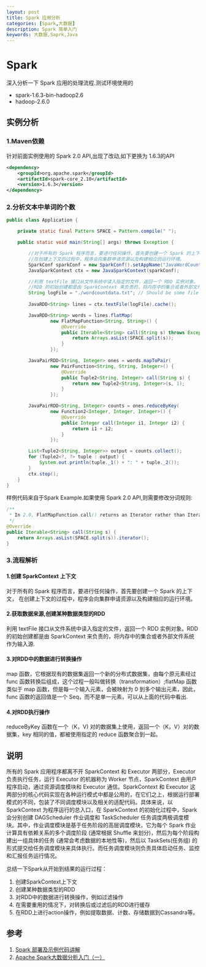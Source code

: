 ```yaml
---
layout: post
title: Spark 应用分析
categories: [Spark,大数据]
description: Spark 简单入门
keywords: 大数据,Saprk,Java
---
```


# Spark
深入分析一下 Spark 应用的处理流程.测试环境使用的

- spark-1.6.3-bin-hadoop2.6
- hadoop-2.6.0

## 实例分析

### 1.Maven依赖
针对前面实例使用的 Spark 2.0 API,出现了改动,如下更换为 1.6.3的API

```xml
<dependency>
    <groupId>org.apache.spark</groupId>
    <artifactId>spark-core_2.10</artifactId>
    <version>1.6.3</version>
</dependency>
```

### 2.分析文本中单词的个数

```java
public class Application {

    private static final Pattern SPACE = Pattern.compile(" ");

    public static void main(String[] args) throws Exception {

        //对于所有的 Spark 程序而言，要进行任何操作，首先要创建一个 Spark 的上下文，
        //在创建上下文的过程中，程序会向集群申请资源以及构建相应的运行环境。
        SparkConf sparkConf = new SparkConf().setAppName("JavaWordCount");
        JavaSparkContext ctx = new JavaSparkContext(sparkConf);

        //利用 textFile 接口从文件系统中读入指定的文件，返回一个 RDD 实例对象。
        //RDD 的初始创建都是由 SparkContext 来负责的，将内存中的集合或者外部文件系统作为输入源
        String logFile = "./wordcountdata.txt"; // Should be some file on your system
        
        JavaRDD<String> lines = ctx.textFile(logFile).cache();

        JavaRDD<String> words = lines.flatMap(
                new FlatMapFunction<String, String>() {
                    @Override
                    public Iterable<String> call(String s) throws Exception {
                        return Arrays.asList(SPACE.split(s));
                    }
                });

        JavaPairRDD<String, Integer> ones = words.mapToPair(
                new PairFunction<String, String, Integer>() {
                    @Override
                    public Tuple2<String, Integer> call(String s) {
                        return new Tuple2<String, Integer>(s, 1);
                    }
                });

        JavaPairRDD<String, Integer> counts = ones.reduceByKey(
                new Function2<Integer, Integer, Integer>() {
                    @Override
                    public Integer call(Integer i1, Integer i2) {
                        return i1 + i2;
                    }
                });

        List<Tuple2<String, Integer>> output = counts.collect();
        for (Tuple2<?, ?> tuple : output) {
            System.out.println(tuple._1() + ": " + tuple._2());
        }
        ctx.stop();
    }
}
```

样例代码来自于Spark Example.如果使用 Spark 2.0 API,则需要修改分词规则:

```java
/**
 * In 2.0, FlatMapFunction.call() returns an Iterator rather than Iterable
 */
@Override
public Iterable<String> call(String s) {
    return Arrays.asList(SPACE.split(s)).iterator();
}
```

### 3.流程解析

#### 1.创建 SparkContext 上下文
对于所有的 Spark 程序而言，要进行任何操作，首先要创建一个 Spark 的上下文，
在创建上下文的过程中，程序会向集群申请资源以及构建相应的运行环境。

#### 2.获取数据来源,创建某种数据类型的RDD
利用 textFile 接口从文件系统中读入指定的文件，返回一个 RDD 实例对象。RDD 的初始创建都是由 SparkContext 来负责的，将内存中的集合或者外部文件系统作为输入源.

#### 3.对RDD中的数据进行转换操作
map 函数，它根据现有的数据集返回一个新的分布式数据集，由每个原元素经过 func 函数转换后组成，这个过程一般叫做转换（transformation）;flatMap 函数类似于 map 函数，但是每一个输入元素，会被映射为 0 到多个输出元素，因此，func 函数的返回值是一个 Seq，而不是单一元素，可以从上面的代码中看出.

#### 4.对RDD执行操作
reduceByKey 函数在一个（K，V) 对的数据集上使用，返回一个（K，V）对的数据集，key 相同的值，都被使用指定的 reduce 函数聚合到一起。

## 说明
所有的 Spark 应用程序都离不开 SparkContext 和 Executor 两部分，Executor 负责执行任务，运行 Executor 的机器称为 Worker 节点，SparkContext 由用户程序启动，通过资源调度模块和 Executor 通信。SparkContext 和 Executor 这两部分的核心代码实现在各种运行模式中都是公用的，在它们之上，根据运行部署模式的不同，包装了不同调度模块以及相关的适配代码。具体来说，以 SparkContext 为程序运行的总入口，在 SparkContext 的初始化过程中，Spark 会分别创建 DAGScheduler 作业调度和 TaskScheduler 任务调度两极调度模块。其中，作业调度模块是基于任务阶段的高层调度模块，它为每个 Spark 作业计算具有依赖关系的多个调度阶段 (通常根据 Shuffle 来划分)，然后为每个阶段构建出一组具体的任务 (通常会考虑数据的本地性等)，然后以 TaskSets(任务组) 的形式提交给任务调度模块来具体执行。而任务调度模块则负责具体启动任务、监控和汇报任务运行情况。

总结一下Spark从开始到结果的运行过程：

1. 创建SparkContext上下文
2. 创建某种数据类型的RDD
3. 对RDD中的数据进行转换操作，例如过滤操作
4. 在需要重用的情况下，对转换后或过滤后的RDD进行缓存
5. 在RDD上进行action操作，例如提取数据、计数、存储数据到Cassandra等。

## 参考
1. [Spark 部署及示例代码讲解](https://www.ibm.com/developerworks/cn/opensource/os-cn-spark-deploy1/)
2. [Apache Spark大数据分析入门（一）](http://www.csdn.net/article/2015-11-25/2826324)

